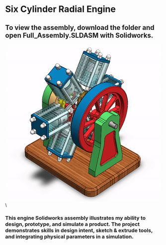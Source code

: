 # Six Cylinder Radial Engine
## To view the assembly, download the folder and open Full_Assembly.SLDASM with Solidworks.
![Assembly](assembly.gif)\
### This engine Solidworks assembly illustrates my ability to design, prototype, and simulate a product. The project demonstrates skills in design intent, sketch & extrude tools, and integrating physical parameters in a simulation.
